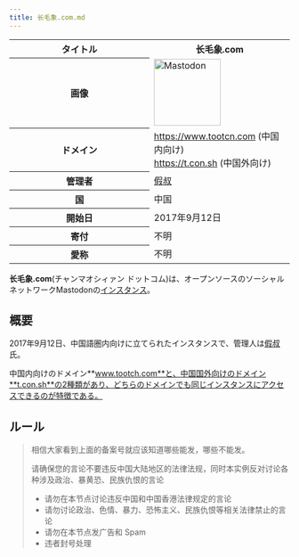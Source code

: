 ```yaml
---
title: 长毛象.com.md
---
```

<div>

<table>
<colgroup>
<col style="width: 50%" />
<col style="width: 50%" />
</colgroup>
<tbody>
<tr class="header">
<th>タイトル</th>
<th><strong>长毛象.com</strong></th>
</tr>

<tr class="odd">
<th>画像</th>
<td><a href="/%E3%83%95%E3%82%A1%E3%82%A4%E3%83%AB:Mastodon_logo.png" title="Mastodon"><img src="/images/thumb/0/00/Mastodon_logo.png/120px-Mastodon_logo.png" srcset="/images/thumb/0/00/Mastodon_logo.png/180px-Mastodon_logo.png 1.5x, /images/0/00/Mastodon_logo.png 2x" width="120" height="120" alt="Mastodon" /></a></td>
</tr>
<tr class="even">
<th scope="row">ドメイン</th>
<td><a href="https://www.tootcn.com" rel="nofollow">https://www.tootcn.com</a> (中国内向け)<br />
<a href="https://t.con.sh" rel="nofollow">https://t.con.sh</a> (中国外向け)</td>
</tr>
<tr class="odd">
<th scope="row">管理者</th>
<td><a href="https://www.tootcn.com/@a" rel="nofollow">假叔</a></td>
</tr>
<tr class="even">
<th scope="row">国</th>
<td>中国</td>
</tr>
<tr class="odd">
<th scope="row">開始日</th>
<td>2017年9月12日</td>
</tr>
<tr class="even">
<th scope="row">寄付</th>
<td>不明</td>
</tr>
<tr class="odd">
<th scope="row">愛称</th>
<td>不明</td>
</tr>
</tbody>
</table>

**长毛象.com**(チャンマオシィァン ドットコム)は、オープンソースのソーシャルネットワークMastodonの[インスタンス](/%E3%82%A4%E3%83%B3%E3%82%B9%E3%82%BF%E3%83%B3%E3%82%B9 "インスタンス")。

## 概要

2017年9月12日、中国語圏内向けに立てられたインスタンスで、管理人は<a href="https://www.tootcn.com/@a" rel="nofollow">假叔</a>氏。

中国内向けのドメイン**www.tootch.com**と、中国国外向けのドメイン**t.con.sh**の2種類があり、どちらのドメインでも同じインスタンスにアクセスできるのが特徴である。

## ルール

> 相信大家看到上面的备案号就应该知道哪些能发，哪些不能发。
>
> 请确保您的言论不要违反中国大陆地区的法律法规，同时本实例反对讨论各种涉及政治、暴黄恐、民族仇恨的言论
>
> -   请勿在本节点讨论违反中国和中国香港法律规定的言论
> -   请勿讨论政治、色情、暴力、恐怖主义、民族仇恨等相关法律禁止的言论
> -   请勿在本节点发广告和 Spam
> -   违者封号处理

</div>

